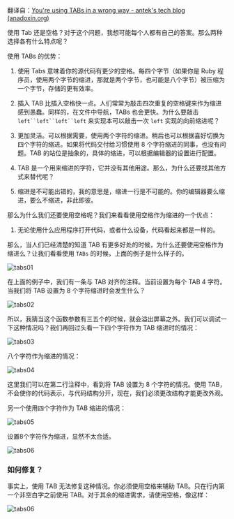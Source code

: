 翻译自：[You're using TABs in a wrong way - antek's tech blog (anadoxin.org)](https://anadoxin.org/blog/youre-using-tabs-in-a-wrong-way.html/)



使用 Tab 还是空格？对于这个问题，我想可能每个人都有自己的答案。那么两种选择各有什么特点呢？



使用 TABs 的优势：

1. 使用 Tabs 意味着你的源代码有更少的空格。每四个字节（如果你是 Ruby 程序员，使用两个字节的缩进，那就是两个字节，也可能是八个字节）被压缩为一个字节，存储的更有效率。

2. 插入 TAB 比插入空格快一点。人们常常为敲击四次重复的空格键来作为缩进感到愚蠢。同样的，在文件中导航，TABs 也会更快。为什么要敲击 `left``left``left``left` 来实现本可以敲击一次 `left` 实现的向前缩进呢？
3. 更加灵活。可以根据需要，使用两个字符的缩进。稍后也可以根据喜好切换为四个字符的缩进。如果将代码交付给习惯使用 8 个字符缩进的同事，也没有问题。TAB 的站位是抽象的，具体的缩进，可以根据编辑器的设置进行配置。
4. TAB 是一个用来缩进的字符，它并没有其他用途。那么，为什么还要找其他方式来替代呢？
5. 缩进是不可能出错的，我的意思是，缩进一行是不可能的。你的编辑器要么缩进，要么不缩进，非此即彼。



那么为什么我们还要使用空格呢？我们来看看使用空格作为缩进的一个优点：

1. 无论使用什么应用程序打开代码，或者什么设备，代码看起来都是一样的。



那么，当人们已经清楚的知道 TAB 有更多好处的时候，为什么还要使用空格作为缩进么？让我们看看使用 `TABs` 的时候，上面的例子是什么样子的。

![tabs01](https://anadoxin.org/blog/youre-using-tabs-in-a-wrong-way.html/tabs_01.png)



在上面的例子中，我们有一条与 TAB 对齐的注释。当前设置为每个 TAB 4 字符。当我们将 TAB 设置为 8 个字符缩进时会发生什么？



![tabs02](https://anadoxin.org/blog/youre-using-tabs-in-a-wrong-way.html/tabs_02.png)



所以，我猜当这个函数参数有三五个的时候，就会溢出屏幕之外。我们可以调试一下这种情况吗？我们再回过头看一下四个字符作为 TAB 缩进时的情况：



![tabs03](https://anadoxin.org/blog/youre-using-tabs-in-a-wrong-way.html/tabs_03.png)



八个字符作为缩进的情况：



![tabs04](https://anadoxin.org/blog/youre-using-tabs-in-a-wrong-way.html/tabs_04.png)



这里我们可以在第二行注释中，看到将 TAB 设置为 8 个字符的情况。使用 TAB，不会使你的代码表示，与代码结构分开，现在，我们必须更改结构才能更改外观。



另一个使用四个字符作为 TAB 缩进的情况：



![tabs05](https://anadoxin.org/blog/youre-using-tabs-in-a-wrong-way.html/tabs_05.png)



设置8个字符作为缩进，显然不太合适。



![tabs06](https://anadoxin.org/blog/youre-using-tabs-in-a-wrong-way.html/tabs_06.png)



### 如何修复？



事实上，使用 TAB 无法修复这种情况。你必须使用空格来辅助 TAB。只在行内第一个非空白字之前使用 TAB。对于其余的缩进需求，请使用空格，像这样：



![tabs06](https://anadoxin.org/blog/youre-using-tabs-in-a-wrong-way.html/tabs_06.png)









